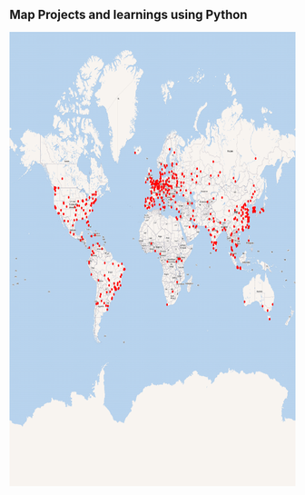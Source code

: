 ## Map Projects and learnings using Python

<p float="left">
<img src="https://github.com/Abdullah-TU/Working-with-Map/blob/master/hack.png" width="800" height="800">
</p>
